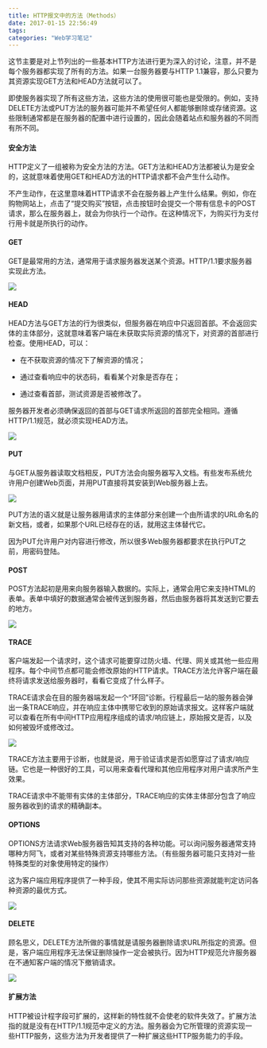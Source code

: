 ```yaml
---
title: HTTP报文中的方法（Methods）
date: 2017-01-15 22:56:49
tags:
categories: "Web学习笔记"
---
```


这节主要是对上节列出的一些基本HTTP方法进行更为深入的讨论，注意，并不是每个服务器都实现了所有的方法。如果一台服务器要与HTTP 1.1兼容，那么只要为其资源实现GET方法和HEAD方法就可以了。

即使服务器实现了所有这些方法，这些方法的使用很可能也是受限的。例如，支持DELETE方法或PUT方法的服务器可能并不希望任何人都能够删除或存储资源。这些限制通常都是在服务器的配置中进行设置的，因此会随着站点和服务器的不同而有所不同。

#### 安全方法

HTTP定义了一组被称为安全方法的方法。GET方法和HEAD方法都被认为是安全的，这就意味着使用GET和HEAD方法的HTTP请求都不会产生什么动作。

不产生动作，在这里意味着HTTP请求不会在服务器上产生什么结果。例如，你在购物网站上，点击了“提交购买”按钮，点击按钮时会提交一个带有信息卡的POST请求，那么在服务器上，就会为你执行一个动作。在这种情况下，为购买行为支付行用卡就是所执行的动作。

#### GET

GET是最常用的方法，通常用于请求服务器发送某个资源。HTTP/1.1要求服务器实现此方法。

![](/images/categories/web/http_message_method_get.png)

<!--more-->

#### HEAD

HEAD方法与GET方法的行为很类似，但服务器在响应中只返回首部。不会返回实体的主体部分，这就意味着客户端在未获取实际资源的情况下，对资源的首部进行检查。使用HEAD，可以：

  * 在不获取资源的情况下了解资源的情况；

  * 通过查看响应中的状态码，看看某个对象是否存在；

  * 通过查看首部，测试资源是否被修改了。

服务器开发者必须确保返回的首部与GET请求所返回的首部完全相同。遵循HTTP/1.1规范，就必须实现HEAD方法。

![](/images/categories/web/http_message_method_head.png)

#### PUT

与GET从服务器读取文档相反，PUT方法会向服务器写入文档。有些发布系统允许用户创建Web页面，并用PUT直接将其安装到Web服务器上去。

![](/images/categories/web/http_message_method_put.png)

PUT方法的语义就是让服务器用请求的主体部分来创建一个由所请求的URL命名的新文档，或者，如果那个URL已经存在的话，就用这主体替代它。

因为PUT允许用户对内容进行修改，所以很多Web服务器都要求在执行PUT之前，用密码登陆。

#### POST

POST方法起初是用来向服务器输入数据的。实际上，通常会用它来支持HTML的表单。表单中填好的数据通常会被传送到服务器，然后由服务器将其发送到它要去的地方。

![](/images/categories/web/http_message_method_post.png)

#### TRACE

客户端发起一个请求时，这个请求可能要穿过防火墙、代理、网关或其他一些应用程序。每个中间节点都可能会修改原始的HTTP请求。TRACE方法允许客户端在最终将请求发送给服务器时，看看它变成了什么样子。

TRACE请求会在目的服务器端发起一个“环回”诊断。行程最后一站的服务器会弹出一条TRACE响应，并在响应主体中携带它收到的原始请求报文。这样客户端就可以查看在所有中间HTTP应用程序组成的请求/响应链上，原始报文是否，以及如何被毁坏或修改过。

![](/images/categories/web/http_message_method_trace.png)

TRACE方法主要用于诊断，也就是说，用于验证请求是否如愿穿过了请求/响应链。它也是一种很好的工具，可以用来查看代理和其他应用程序对用户请求所产生效果。

TRACE请求中不能带有实体的主体部分，TRACE响应的实体主体部分包含了响应服务器收到的请求的精确副本。

#### OPTIONS

OPTIONS方法请求Web服务器告知其支持的各种功能。可以询问服务器通常支持哪种方阿飞，或者对某些特殊资源支持哪些方法。（有些服务器可能只支持对一些特殊类型的对象使用特定的操作）

这为客户端应用程序提供了一种手段，使其不用实际访问那些资源就能判定访问各种资源的最优方式。

![](/images/categories/web/http_message_method_options.png)

#### DELETE

顾名思义，DELETE方法所做的事情就是请服务器删除请求URL所指定的资源。但是，客户端应用程序无法保证删除操作一定会被执行。因为HTTP规范允许服务器在不通知客户端的情况下撤销请求。

![](/images/categories/web/http_message_method_delete.png)

#### 扩展方法

HTTP被设计程字段可扩展的，这样新的特性就不会使老的软件失效了。扩展方法指的就是没有在HTTP/1.1规范中定义的方法。服务器会为它所管理的资源实现一些HTTP服务，这些方法为开发者提供了一种扩展这些HTTP服务能力的手段。
